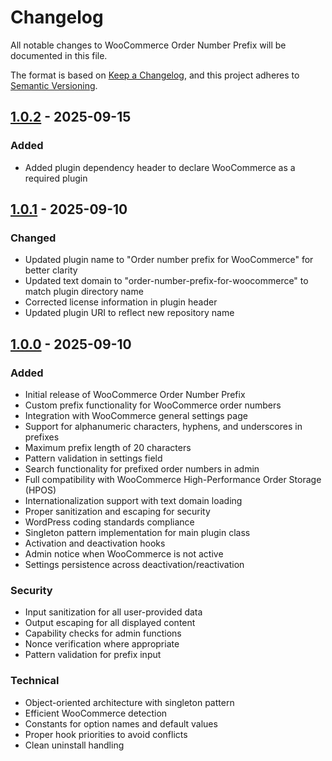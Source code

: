 # Changelog
All notable changes to WooCommerce Order Number Prefix will be documented in this file.

The format is based on [Keep a Changelog](https://keepachangelog.com/en/1.0.0/),
and this project adheres to [Semantic Versioning](https://semver.org/spec/v2.0.0.html).


## [1.0.2] - 2025-09-15

### Added
- Added plugin dependency header to declare WooCommerce as a required plugin

## [1.0.1] - 2025-09-10

### Changed
- Updated plugin name to "Order number prefix for WooCommerce" for better clarity
- Updated text domain to "order-number-prefix-for-woocommerce" to match plugin directory name
- Corrected license information in plugin header
- Updated plugin URI to reflect new repository name

## [1.0.0] - 2025-09-10

### Added
- Initial release of WooCommerce Order Number Prefix
- Custom prefix functionality for WooCommerce order numbers
- Integration with WooCommerce general settings page
- Support for alphanumeric characters, hyphens, and underscores in prefixes
- Maximum prefix length of 20 characters
- Pattern validation in settings field
- Search functionality for prefixed order numbers in admin
- Full compatibility with WooCommerce High-Performance Order Storage (HPOS)
- Internationalization support with text domain loading
- Proper sanitization and escaping for security
- WordPress coding standards compliance
- Singleton pattern implementation for main plugin class
- Activation and deactivation hooks
- Admin notice when WooCommerce is not active
- Settings persistence across deactivation/reactivation

### Security
- Input sanitization for all user-provided data
- Output escaping for all displayed content
- Capability checks for admin functions
- Nonce verification where appropriate
- Pattern validation for prefix input

### Technical
- Object-oriented architecture with singleton pattern
- Efficient WooCommerce detection
- Constants for option names and default values
- Proper hook priorities to avoid conflicts
- Clean uninstall handling

[1.0.2]: https://github.com/maikunari/order-number-prefix-for-woocommerce/releases/tag/v1.0.2
[1.0.1]: https://github.com/maikunari/order-number-prefix-for-woocommerce/releases/tag/v1.0.1
[1.0.0]: https://github.com/maikunari/woo-order-number-prefix/releases/tag/v1.0.0